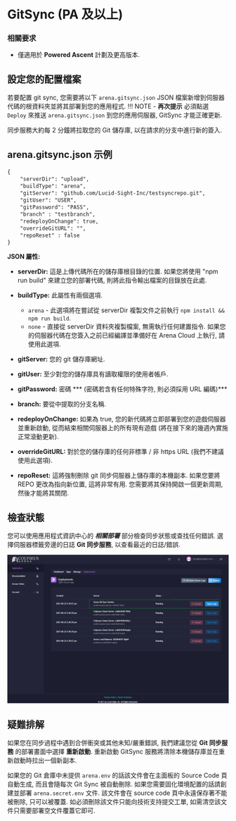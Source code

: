# GitSync (PA 及以上)

### 相關要求

* 僅適用於 **Powered Ascent** 計劃及更高版本.

## 設定您的配置檔案

若要配置 git sync, 您需要將以下 ```arena.gitsync.json``` JSON 檔案新增到伺服器代碼的根資料夾並將其部署到您的應用程式.
!!! NOTE
    - **再次提示** 必須點選 `Deploy` 來推送 ```arena.gitsync.json``` 到您的應用伺服器, GitSync 才能正確更新.

同步服務大約每 2 分鐘將拉取您的 Git 儲存庫, 以在請求的分支中進行新的簽入.

## arena.gitsync.json 示例
```
{
    "serverDir": "upload",
    "buildType": "arena",
    "gitServer": "github.com/Lucid-Sight-Inc/testsyncrepo.git",
    "gitUser": "USER",
    "gitPassword": "PASS",
    "branch" : "testbranch",
    "redeployOnChange": true,
    "overrideGitURL": "",
    "repoReset" : false
}
```

**JSON 屬性:**

- **serverDir:** 這是上傳代碼所在的儲存庫根目錄的位置. 如果您將使用 "npm run build" 來建立您的部署代碼, 則將此指令輸出檔案的目錄放在此處.

- **buildType:** 此屬性有兩個選項.
    - `arena` - 此選項將在嘗試從 serverDir 複製文件之前執行 ```npm install && npm run build```.
    - `none` - 直接從 serverDir 資料夾複製檔案, 無需執行任何建置指令. 如果您的伺服器代碼在您簽入之前已經編譯並準備好在 Arena Cloud 上執行, 請使用此選項.

- **gitServer:** 您的 git 儲存庫網址.

- **gitUser:** 至少對您的儲存庫具有讀取權限的使用者帳戶.

- **gitPassword:** 密碼 *** (密碼若含有任何特殊字符, 則必須採用 URL 編碼)***

- **branch:** 要從中提取的分支名稱.

- **redeployOnChange:** 如果為 true, 您的新代碼將立即部署到您的遊戲伺服器並重新啟動, 從而結束相關伺服器上的所有現有遊戲 (將在接下來的幾週內實施正常滾動更新).

- **overrideGitURL:** 對於您的儲存庫的任何非標準 / 非 https URL (我們不建議使用此選項).

- **repoReset:** 這將強制刪除 git 同步伺服器上儲存庫的本機副本. 如果您要將 REPO 更改為指向新位置, 這將非常有用. 您需要將其保持開啟一個更新周期, 然後才能將其關閉.

## 檢查狀態

您可以使用應用程式資訊中心的 ***相關部署*** 部分檢查同步狀態或查找任何錯誤. 選擇伺服器標籤旁邊的日誌 **Git 同步服務**, 以查看最近的日誌/錯誤.

![Arena 應用程式管理視圖](../../images/git-sync-logs.jpg)

## 疑難排解
如果您在同步過程中遇到合併衝突或其他未知/嚴重錯誤, 我們建議您從 **Git 同步服務** 的部署畫面中選擇 **重新啟動**. 重新啟動 GitSync 服務將清除本機儲存庫並在重新啟動時拉出一個新副本.

如果您的 Git 倉庫中未提供 `arena.env` 的話該文件會在主面板的 Source Code 頁自動生成, 而且會隨每次 Git Sync 被自動刪除. 如果您需要固化環境配置的話請創建並部署 `arena.secret.env` 文件. 該文件會在 source code 頁中永遠保存著不能被刪除, 只可以被覆蓋. 如必須刪除該文件只能向技術支持提交工單, 如需清空該文件只需要部署空文件覆蓋它即可.
